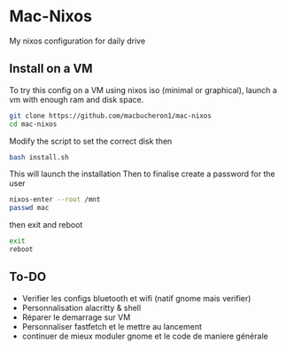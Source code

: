 # Mac-Nixos

My nixos configuration for daily drive

## Install on a VM

To try this config on a VM using nixos iso (minimal or graphical), launch a vm with enough ram and disk space.
```bash
git clone https://github.com/macbucheron1/mac-nixos
cd mac-nixos
```

Modify the script to set the correct disk then

```bash
bash install.sh
```

This will launch the installation
Then to finalise create a password for the user

```bash
nixos-enter --root /mnt 
passwd mac
```

then exit and reboot
```bash
exit
reboot
```

## To-DO

- Verifier les configs bluetooth et wifi (natif gnome mais verifier)
- Personnalisation alacritty & shell
- Réparer le demarrage sur VM
- Personnaliser fastfetch et le mettre au lancement
- continuer de mieux moduler gnome et le code de maniere générale